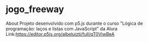 # jogo_freeway
About Projeto desenvolvido com p5.js durante o curso "Lógica de programação: laços e listas com JavaScript" da Alura
Link:https://editor.p5js.org/albeluizti/full/qT0VjwBeA
